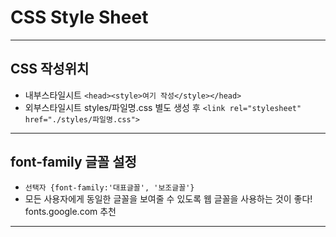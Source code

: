 # CSS Style Sheet
----
## CSS 작성위치
* 내부스타일시트 `<head><style>여기 작성</style></head>`
* 외부스타일시트 styles/파일명.css 별도 생성 후
    `<link rel="stylesheet" href="./styles/파일명.css">`
----
## font-family 글꼴 설정
*  `선택자 {font-family:'대표글꼴', '보조글꼴'}`
* 모든 사용자에게 동일한 글꼴을 보여줄 수 있도록 웹 글꼴을 사용하는 것이 좋다!
fonts.google.com 추천
----
